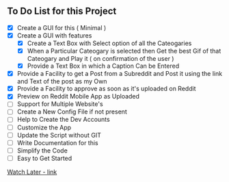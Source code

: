 ## To Do List for this Project

 - [x] Create a GUI for this ( Minimal )
 - [x] Create a GUI with features
    - [x] Create a Text Box with Select option of all the Cateogaries
    - [x] When a Particular Cateogary is selected then Get the best Gif of that Cateogary and Play it ( on confirmation of the user ) 
    - [x] Provide a Text Box in which a Caption Can be Entered
 - [x] Provide a Facility to get a Post from a Subreddit and Post it using the link and Text of the post as my Own
 - [x] Provide a Facility to approve as soon as it's uploaded on Reddit
 - [x] Preview on Reddit Mobile App as Uploaded
 - [ ] Support for Multiple Website's
 - [ ] Create a New Config File if not present
 - [ ] Help to Create the Dev Accounts 
 - [ ] Customize the App
 - [ ] Update the Script without GIT
 - [ ] Write Documentation for this
 - [ ] Simplify the Code
 - [ ] Easy to Get Started

 [Watch Later - link](https://www.redgifs.com/watch/noteworthystudiousirrawaddydolphin)
